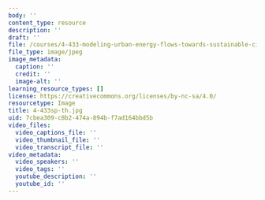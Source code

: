 ```yaml
---
body: ''
content_type: resource
description: ''
draft: ''
file: /courses/4-433-modeling-urban-energy-flows-towards-sustainable-cities-and-neighborhoods-spring-2020/4-433sp-th.jpg
file_type: image/jpeg
image_metadata:
  caption: ''
  credit: ''
  image-alt: ''
learning_resource_types: []
license: https://creativecommons.org/licenses/by-nc-sa/4.0/
resourcetype: Image
title: 4-433sp-th.jpg
uid: 7cbea309-c8b2-474a-894b-f7ad164bbd5b
video_files:
  video_captions_file: ''
  video_thumbnail_file: ''
  video_transcript_file: ''
video_metadata:
  video_speakers: ''
  video_tags: ''
  youtube_description: ''
  youtube_id: ''
---
```

